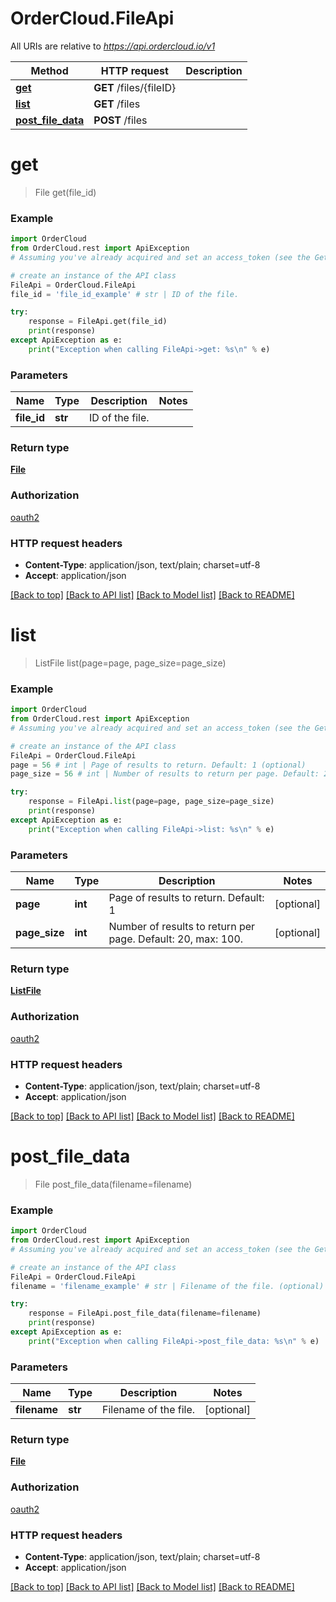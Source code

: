 # OrderCloud.FileApi

All URIs are relative to *https://api.ordercloud.io/v1*

Method | HTTP request | Description
------------- | ------------- | -------------
[**get**](FileApi.md#get) | **GET** /files/{fileID} | 
[**list**](FileApi.md#list) | **GET** /files | 
[**post_file_data**](FileApi.md#post_file_data) | **POST** /files | 


# **get**
> File get(file_id)



### Example 
```python
import OrderCloud
from OrderCloud.rest import ApiException
# Assuming you've already acquired and set an access_token (see the Getting Started guide)

# create an instance of the API class
FileApi = OrderCloud.FileApi
file_id = 'file_id_example' # str | ID of the file.

try: 
    response = FileApi.get(file_id)
    print(response)
except ApiException as e:
    print("Exception when calling FileApi->get: %s\n" % e)
```

### Parameters

Name | Type | Description  | Notes
------------- | ------------- | ------------- | -------------
 **file_id** | **str**| ID of the file. | 

### Return type

[**File**](File.md)

### Authorization

[oauth2](../README.md#oauth2)

### HTTP request headers

 - **Content-Type**: application/json, text/plain; charset=utf-8
 - **Accept**: application/json

[[Back to top]](#) [[Back to API list]](../README.md#documentation-for-api-endpoints) [[Back to Model list]](../README.md#documentation-for-models) [[Back to README]](../README.md)

# **list**
> ListFile list(page=page, page_size=page_size)



### Example 
```python
import OrderCloud
from OrderCloud.rest import ApiException
# Assuming you've already acquired and set an access_token (see the Getting Started guide)

# create an instance of the API class
FileApi = OrderCloud.FileApi
page = 56 # int | Page of results to return. Default: 1 (optional)
page_size = 56 # int | Number of results to return per page. Default: 20, max: 100. (optional)

try: 
    response = FileApi.list(page=page, page_size=page_size)
    print(response)
except ApiException as e:
    print("Exception when calling FileApi->list: %s\n" % e)
```

### Parameters

Name | Type | Description  | Notes
------------- | ------------- | ------------- | -------------
 **page** | **int**| Page of results to return. Default: 1 | [optional] 
 **page_size** | **int**| Number of results to return per page. Default: 20, max: 100. | [optional] 

### Return type

[**ListFile**](ListFile.md)

### Authorization

[oauth2](../README.md#oauth2)

### HTTP request headers

 - **Content-Type**: application/json, text/plain; charset=utf-8
 - **Accept**: application/json

[[Back to top]](#) [[Back to API list]](../README.md#documentation-for-api-endpoints) [[Back to Model list]](../README.md#documentation-for-models) [[Back to README]](../README.md)

# **post_file_data**
> File post_file_data(filename=filename)



### Example 
```python
import OrderCloud
from OrderCloud.rest import ApiException
# Assuming you've already acquired and set an access_token (see the Getting Started guide)

# create an instance of the API class
FileApi = OrderCloud.FileApi
filename = 'filename_example' # str | Filename of the file. (optional)

try: 
    response = FileApi.post_file_data(filename=filename)
    print(response)
except ApiException as e:
    print("Exception when calling FileApi->post_file_data: %s\n" % e)
```

### Parameters

Name | Type | Description  | Notes
------------- | ------------- | ------------- | -------------
 **filename** | **str**| Filename of the file. | [optional] 

### Return type

[**File**](File.md)

### Authorization

[oauth2](../README.md#oauth2)

### HTTP request headers

 - **Content-Type**: application/json, text/plain; charset=utf-8
 - **Accept**: application/json

[[Back to top]](#) [[Back to API list]](../README.md#documentation-for-api-endpoints) [[Back to Model list]](../README.md#documentation-for-models) [[Back to README]](../README.md)

